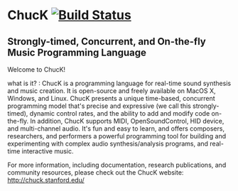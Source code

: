 # ChucK [![Build Status](https://travis-ci.org/ccrma/chuck.svg?branch=master)](https://travis-ci.org/ccrma/chuck)
## Strongly-timed, Concurrent, and On-the-fly Music Programming Language 

Welcome to ChucK! 

what is it? : ChucK is a programming language for real-time sound synthesis and music creation. It is open-source and freely available on MacOS X, Windows, and Linux. ChucK presents a unique time-based, concurrent programming model that's precise and expressive (we call this strongly-timed), dynamic control rates, and the ability to add and modify code on-the-fly. In addition, ChucK supports MIDI, OpenSoundControl, HID device, and multi-channel audio. It's fun and easy to learn, and offers composers, researchers, and performers a powerful programming tool for building and experimenting with complex audio synthesis/analysis programs, and real-time interactive music.

For more information, including documentation, research publications, and community resources, please check out the ChucK website:
http://chuck.stanford.edu/
